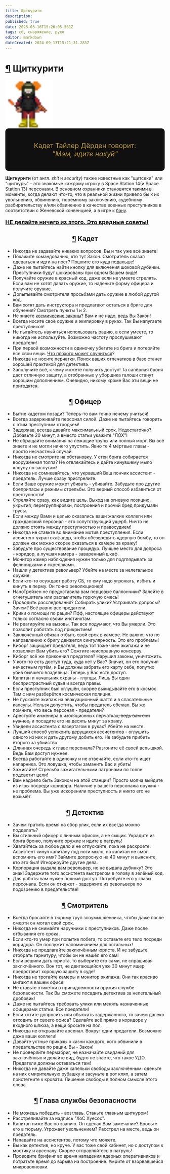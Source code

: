 ```yaml
---
title: Щиткурити
description: 
published: true
date: 2025-03-16T15:26:05.561Z
tags: сб, снаряжение, руко
editor: markdown
dateCreated: 2024-09-13T15:21:31.283Z
---
```


<div><h1 id="щиткурити" class="toc-header"><a class="toc-anchor" href="#щиткурити">¶</a> Щиткурити</h1>
<p>
</p><div class="floatright"><a class="image" title="128"><img alt="chiefmedicalofficer.png" src="/shitcur.png" width="150" height="150"></a></div><div> 


</div><div style="display: flex; flex-flow: column nowrap; border: 1px solid #111010; border-radius: 10px; background-color: #111010; padding: 40px; color: #BB9C31; font-size: 16pt; justify-content: center; align-items: center; max-width: 600px;">
    <div style="text-align: center;">
        Кадет Тайлер Дёрден говорит:
    </div>
    <div style="text-align: center;">
        <i>"Мэм, идите нахуй"</i>
    </div>
</div>
<p>
</p><p><strong>Щиткурити</strong> (от англ. <i>shit</i> и <i>security</i>) также известные как "щитсеки" или "щиткуры" - это знакомые каждому игроку в Space Station 14(и Space Station 13) персонажи. В основном охранники становятся такими в моменты, когда делают что-то, что в реальной жизни привело бы к их увольнению, обвинению, тюремному заключению, судебному разбирательству и/или обвинению в качестве военных преступников в соответствии с Женевской конвенцией, а в игре к <a href="/rules" class="is-internal-link is-valid-page">бану</a>.</p><div>

</div><div>
    <p style="font-size: 18px; font-weight: bold; text-decoration: underline;">НЕ делайте ничего из этого. Это вредные советы!</p>
</div><div>

</div><h2 class="toc-header" style="text-align: center;" id="кадет"><a class="toc-anchor" href="#кадет">¶</a> Кадет</h2>
<ul>
  <li>Никогда не задавайте никаких вопросов. Вы и так уже всё знаете!</li>
  <li>Покажите командованию, кто тут Закон. Смотритель сказал одеваться и идти на пост? Пошлите его куда подальше!</li>
  <li>Даже не пытайтесь найти кнопку для включения шоковой дубинки. Преступники будут шокированы при одном Вашем виде!</li>
  <li>Получайте оружие в красный код, даже если не умеете стрелять. Если вам не хотят давать оружие, то наденьте форму офицера и получите оружие.</li>
  <li>Допытывайте смотрителя просьбами дать оружие в любой другой код.</li>
  <li>Вам хотят дать инструктора и предлагают остаться в бриге для обучения? Смотреть пункты 1 и 2.</li>
  <li>Не знаете <a href="/spacelaw" class="is-internal-link is-valid-page">космические законы</a>? Вам и не надо, ведь Вы Закон!</li>
  <li>Всегда носите своё оружие и экипировку в руках. Так Вы напугаете преступников!</li>
  <li>Не пытайтесь научиться использовать рацию, а если умеете, то никогда не используйте. Возможно частоту прослушивают предатели!</li>
  <li>При первой возможности в одиночку убегите из брига и потеряйте все свои вещи. <a href="/roles/antagonists" class="is-internal-link is-valid-page">Что плохого может случиться</a>?</li>
  <li>Никогда не носите перчатки. Поиск ваших отпечатков в базе станет хорошей практикой для детектива.</li>
  <li>Заполучите всё, к чему можете получить доступ! Та сапёрная броня даст отличную защиту, а отобранные у уборщика галоши станут хорошим дополнением. Очевидно, никому кроме Вас эти вещи не пригодятся.</li>
</ul>
<h2 class="toc-header" style="text-align: center;" id="офицер"><a class="toc-anchor" href="#офицер">¶</a>  Офицер</h2>
<ul>
  <li>Бытие кадетом позади? Теперь-то вам точно нечему учиться!</li>
  <li>Всегда задерживайте персонал силой. Даже не пытайтесь говорить с этим преступным отродьем!</li>
  <li>Задержав, всегда давайте максимальный срок. Недостаточно? Добавьте 20 минут, а вместо статьи укажите "ЛОХ"!</li>
  <li>Не обращайте внимания на лежащие трупы или полный морг. Вы всё знаете и не могли ничего упустить. Явно те 4 мёртвые главы - просто несчастный случай.</li>
  <li>Никогда не смотрите на обстановку. У стен брига собирается вооружённая толпа? Не отвлекайтесь и дайте кинувшему мыло клоуну по заслугам!</li>
  <li>Никогда не сомневайтесь, что укравший Ваш пончик ассистент - предатель. Лучше сразу пристрелите.</li>
  <li>Если Ваше оружие может убивать - убивайте. Забудьте про другие боеприпасы и режимы стрельбы. Это верный способ избавиться от преступности!</li>
  <li>Стреляйте сразу, как видите цель. Выход на огневую позицию, укрытия, перегруппировки, построения и прочий бред придумали трусы.</li>
  <li>Если между Вами и целью оказались ваши жалкие коллеги или гражданский персонал - это сопутствующий ущерб. Ничто не должно стоять между преступностью и правосудием!</li>
  <li>Никогда не ставьте во внимание мотив преступления. Если ассистент украл скафандр, чтобы обезвредить ядерную бомбу, то он должен как можно скорее оказаться в камере за кражу!</li>
  <li>Забудьте про существование процедур. Лучшее место для допроса - коридор, а лучшая камера - заваренный шкаф.</li>
  <li>Монитор камер наблюдения нужен только для подглядывать за фелинидками и скреллками.</li>
  <li>Нашли у детектива револьвер? Убейте на месте за нелегальное оружие.</li>
  <li>Если кто-то осуждает работу СБ, то ему надо угрожать, избить и кинуть в перму. Он точно революционер!</li>
  <li>НаноТрейзен не предоставила вам перцовые баллончики? Залейте в огнетушитель или распылитель горючую смесь!</li>
  <li>Проводить расследования? Собирать улики? Устраивать допросы? Зачем? Всё равно все предатели.</li>
  <li>Крики о помощи по рации? Пфф, настоящие офицеры действуют только согласно своим инстинктам.</li>
  <li>Не реагируйте на вызовы. Так все подумают, что Вы умерли. Это позволит работать под прикрытием!</li>
  <li>Заключённый обязан отбыть свой срок в камере. Не важно, что по направлению к бригу движется сингулярность. Это его проблемы!</li>
  <li>Киборг защищает предателя, ведь тот тоже член экипажа и не позволяет Вам убить его? Сожгите неисправную консерву.</li>
  <li>Киборг всё же прикончил предателя? Нарушил законы, уничтожить.</li>
  <li>У кого-то есть доступ туда, куда нет у Вас? Значит, он его получил нечестным путём, и Вы должны забрать его карту себе, попутно убив бывшего владельца. Теперь у Вас есть доступ.</li>
  <li>Капитан и начальник охраны - глупцы. Лишь Вы один беспристрастный судья и всегда правы.</li>
  <li>Если преступник был оглушён, скорее выкидывайте его в космос. Там с ним разберётся космическая полиция.</li>
  <li>Не пускайте экипаж на эвакуационный шаттл и в спасательные капсулы. Нельзя допустить, чтобы предатель сбежал. Вы же помните, что весь персонал - предатели?</li>
  <li>Арестуйте инженера в изоляционных перчатках<s>, ведь вам они нужнее,</s> и посадите его на десять минут за кражу.</li>
  <li>Увидели ассистента с лазертагом в руках? Убейте на месте.</li>
  <li>Лучший способ успокоить дерущихся ассистентов - оглушить одного из них и дать другому добить его. Не забудьте прибить второго за убийство.</li>
  <li>Длинная очередь к главе персонала? Разгоните её своей вспышкой. Ведь Вам доступ нужнее.</li>
  <li>Всегда работайте в одиночку и не отвечайте, если кто-то ищет напарника. Это ловушка, чтобы заманить Вас и убить!</li>
  <li>Зажигайте! Стрельба зажигательными патронами по толпе подсветит цели!</li>
  <li>Вам надоело быть Законом на этой станции? Просто молча выйдите из игры посреди коридора. Наличие у вашего персонажа оружия - не проблема. Вы уже искоренили преступность и никто его не возьмёт.</li>
</ul>
<h2 class="toc-header" style="text-align: center;" id="детектив"><a class="toc-anchor" href="#детектив">¶</a>  Детектив</h2>
<ul>
  <li>Зачем тратить время на сбор улик, если их всегда можно подделать?</li>
  <li>Вы стильный офицер с личным офисом, а не сыщик. Украдите из брига броню, получите оружие и идите в патруль!</li>
  <li>Хватайтесь за любое дело и не отпускайте, пока не раскроете. Ассистент кинул капитану под ноги мыло, но капитан не смог вспомнить его имя? Займите допросную на 40 минут и выясните, кто это был! Игнорируйте другие дела.</li>
  <li>Корпорация выдала вам револьвер, но не выдала дубинку? Это знак! Задержите того ассистента выстрелом в голову в зелёный код.</li>
  <li>Для работы вам нужен полный доступ. Потребуйте его у главы персонала. Если он откажет - задержите из револьвера по подозрению в предательстве!</li>
</ul>
<h2 class="toc-header" style="text-align: center;" id="смотритель"><a class="toc-anchor" href="#смотритель">¶</a>  Смотритель</h2>
<ul>
  <li>Всегда бросайте в тюрьму труп злоумышленника, чтобы даже после смерти он мотал свой срок.</li>
  <li>Никогда не снимайте наручники с преступников. Даже после отбывания его срока.</li>
  <li>Если кто-то умер при попытке побега, то оставьте его тело посреди коридора. Он послужит напоминанием для остальных!</li>
  <li>Никогда не предлагайте заключённым юриста. И не забудьте отобрать гарнитуру, чтобы он не нашёл его сам!</li>
  <li>Если решили дать юриста, то выберите его сами, не спрашивая заключённого. Вон тот, не двигающийся уже 30 минут ящер предоставит хорошую защиту в суде!</li>
  <li>Никогда не трогайте камеры и монитор экипажа. Они так красиво мигают в вашем офисе!</li>
  <li>Не ставьте этикетки о принадлежности оружия службе безопасности. Так Вы сможете посадить детектива за нелегальный дробовик!</li>
  <li>Даже не пытайтесь требовать улики или менять назначенные офицерами статьи. Все предатели!</li>
  <li>Если хотите допросить или обыскать задержанного, то зачем далеко отходить от своего офиса? Сделайте всё прямо в коридоре у входного шлюза, а вещи бросьте на пол.</li>
  <li>Никогда не открывайте арсенал. Вокруг одни предатели. Возможно даже ваши коллеги!</li>
  <li>Давайте устные приказы о казни каждого, кого обвинили в предательстве по рации. Вы - Закон!</li>
  <li>Не проверяйте пермабриг, не назначайте свиданий для заключённых и делайте вид, будто не знаете, что такое УДО. Предатели должны оставаться там!</li>
  <li>Никогда не давайте даже капельки свободы заключённым: оденьте на них смирительную рубашку и засуньте в рот кляп, а затем пристегните к кровати. Лишение свободы в полном смысле этого слова.</li>
</ul>
<h2 class="toc-header" style="text-align: center;" id="глава-службы-безопасности"><a class="toc-anchor" href="#глава-службы-безопасности">¶</a>  Глава службы безопасности</h2>
<ul>
  <li>Не можешь победить - возглавь. Станьте главным щиткуром!</li>
  <li>Расстреливайте за надпись "ХоС Хуесос".</li>
  <li>Капитан ниже Вас по званию. Он сделал Вам замечание? Бросьте его в тюрьму. Угрожает увольнением? Расстрел на месте, ведь он предатель.</li>
  <li>Нападайте на ассистентов, потому что можете.</li>
  <li>Вы как детектив, но круче. У вас тоже свой кабинет, но с доступом к мостику и арсеналу. Скорее отправляйтесь в патруль!</li>
  <li>Проводите брифинг во время нападения ядерных оперативников и потратьте время до взрыва на построение. Умрите от взорвавшейся микроволновки.</li>
</ul>
</div>